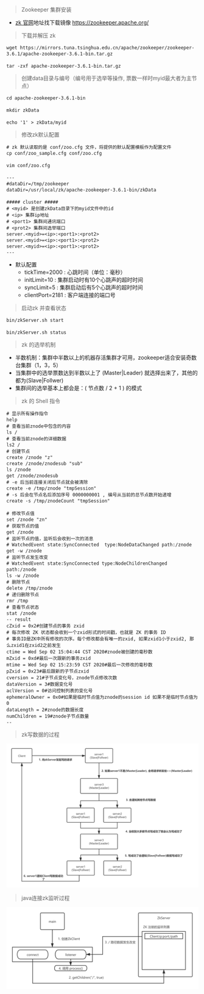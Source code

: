 > Zookeeper 集群安装

* [zk 官网](https://zookeeper.apache.org/)地址找下载镜像 https://zookeeper.apache.org/

> 下载并解压 zk

```shell
wget https://mirrors.tuna.tsinghua.edu.cn/apache/zookeeper/zookeeper-3.6.1/apache-zookeeper-3.6.1-bin.tar.gz

tar -zxf apache-zookeeper-3.6.1-bin.tar.gz
```

> 创建data目录与编号（编号用于选举等操作, 票数一样时myid最大者为主节点）

```shell
cd apache-zookeeper-3.6.1-bin

mkdir zkData

echo '1' > zkData/myid
```

> 修改zk默认配置

```sehll
# zk 默认读取的是 conf/zoo.cfg 文件，将提供的默认配置模板作为配置文件
cp conf/zoo_sample.cfg conf/zoo.cfg

vim conf/zoo.cfg

---
#dataDir=/tmp/zookeeper
dataDir=/usr/local/zk/apache-zookeeper-3.6.1-bin/zkData

##### cluster #####
# <myid> 是创建zkData目录下的myid文件中的id
# <ip> 集群ip地址
# <port1> 集群间通讯端口
# <prot2> 集群间选举端口
server.<myid>=<ip>:<port1>:<prot2>
server.<myid>=<ip>:<port1>:<prot2>
server.<myid>=<ip>:<port1>:<prot2>
---
```

* 默认配置
  * tickTime=2000 : 心跳时间（单位：毫秒）
  * initLimit=10 : 集群启动时有10个心跳声的超时时间
  * syncLimit=5 : 集群启动后有5个心跳声的超时时间
  * clientPort=2181 : 客户端连接的端口号

> 启动zk 并查看状态

```shell
bin/zkServer.sh start

bin/zkServer.sh status
```

> zk 的选举机制

* 半数机制：集群中半数以上的机器存活集群才可用，zookeeper适合安装奇数台集群（1，3，5）
* 当集群中的选举票数达到半数以上了 (Master|Leader) 就选择出来了，其他的都为(Slave|Follwer) 
* 集群间的选举基本上都会是：( 节点数 / 2 + 1 ) 的模式

> zk 的 Shell 指令

```shell
# 显示所有操作指令
help
# 查看当前znode中包含的内容
ls /
# 查看当前znode的详细数据
ls2 /
# 创建节点
create /znode "z"
create /znode/znodesub "sub"
ls /znode
get /znode/znodesub
# -e 后当前连接关闭后节点就会被清除
create -e /tmp/znode "tmpSession"
# -s 后会在节点名后添加序号 0000000001 , 编号从当前的总节点数开始递增
create -s /tmp/znodeCount "tmpSession"

# 修改节点值
set /znode "zn"
# 获取节点的值
get /znode
# 监听节点的值，监听后会收到一次的消息
# WatchedEvent state:SyncConnected  type:NodeDataChanged path:/znode
get -w /znode
# 监听节点发生改变
# WatchedEvent state:SyncConnected type:NodeChildrenChanged path:/znode
ls -w /znode
# 删除节点
delete /tmp/znode
# 递归删除节点
rmr /tmp
# 查看节点状态
stat /znode
-- result
cZxid = 0x2#创建节点的事务 zxid
# 每次修改 ZK 状态都会收到一个zxid形式的时间戳，也就是 ZK 的事务 ID
# 事务ID是ZK中所有修改的次序。每个修改都会有唯一的zxid, 如果zxid1小于zxid2, 那么zxid1在zxid2之前发生
ctime = Wed Sep 02 15:04:44 CST 2020#znode被创建的毫秒数
mZxid = 0xd#最后一次跟新的事务zxid
mtime = Wed Sep 02 15:23:59 CST 2020#最后一次修改的毫秒数
pZxid = 0x23#最后跟新的子节点zxid
cversion = 21#子节点变化号，znode节点修改次数
dataVersion = 3#数据变化号
aclVersion = 0#访问控制列表的变化号
ephemeralOwner = 0x0#如果是临时节点值为znode的session id 如果不是临时节点值为 0
dataLength = 2#znode的数据长度
numChildren = 19#znode子节点数量
--
```

> zk写数据的过程

![](img/zk-create.png)

> java连接zk监听过程

![](img/zk-monitor.png)